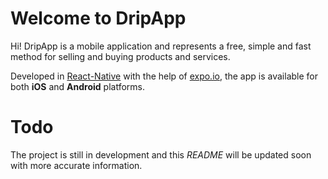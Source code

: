 # Welcome to DripApp

Hi! DripApp is a mobile application and represents a free, simple and fast method for selling and buying products and services.

Developed in [React-Native](https://reactnative.dev/) with the help of [expo.io](expo.io), the app is available for both **iOS** and **Android** platforms.

# Todo

The project is still in development and this _README_ will be updated soon with more accurate information.

